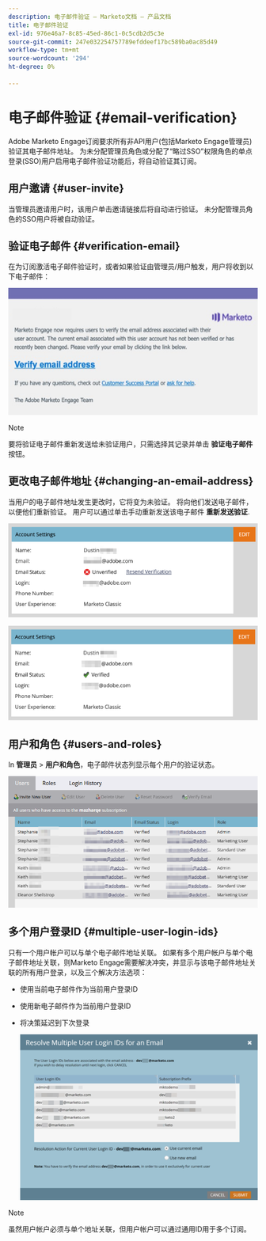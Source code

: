 ```yaml
---
description: 电子邮件验证 — Marketo文档 — 产品文档
title: 电子邮件验证
exl-id: 976e46a7-8c85-45ed-86c1-0c5cdb2d5c3e
source-git-commit: 247e032254757789efddeef17bc589ba0ac85d49
workflow-type: tm+mt
source-wordcount: '294'
ht-degree: 0%

---
```


# 电子邮件验证 {#email-verification}

Adobe Marketo Engage订阅要求所有非API用户(包括Marketo Engage管理员)验证其电子邮件地址。 为未分配管理员角色或分配了“略过SSO”权限角色的单点登录(SSO)用户启用电子邮件验证功能后，将自动验证其订阅。

## 用户邀请 {#user-invite}

当管理员邀请用户时，该用户单击邀请链接后将自动进行验证。 未分配管理员角色的SSO用户将被自动验证。

## 验证电子邮件 {#verification-email}

在为订阅激活电子邮件验证时，或者如果验证由管理员/用户触发，用户将收到以下电子邮件：

![](assets/email-verification-1.png)

>[!NOTE]
>
>要将验证电子邮件重新发送给未验证用户，只需选择其记录并单击 **验证电子邮件** 按钮。

## 更改电子邮件地址 {#changing-an-email-address}

当用户的电子邮件地址发生更改时，它将变为未验证。 将向他们发送电子邮件，以便他们重新验证。 用户可以通过单击手动重新发送该电子邮件 **重新发送验证**.

![](assets/email-verification-2.png)

![](assets/email-verification-3.png)

## 用户和角色 {#users-and-roles}

In **管理员** > **用户和角色**，电子邮件状态列显示每个用户的验证状态。

![](assets/email-verification-4.png)

## 多个用户登录ID {#multiple-user-login-ids}

只有一个用户帐户可以与单个电子邮件地址关联。 如果有多个用户帐户与单个电子邮件地址关联，则Marketo Engage需要解决冲突，并显示与该电子邮件地址关联的所有用户登录，以及三个解决方法选项：

* 使用当前电子邮件作为当前用户登录ID
* 使用新电子邮件作为当前用户登录ID
* 将决策延迟到下次登录

   ![](assets/email-verification-5.png)

>[!NOTE]
>
>虽然用户帐户必须与单个地址关联，但用户帐户可以通过通用ID用于多个订阅。
